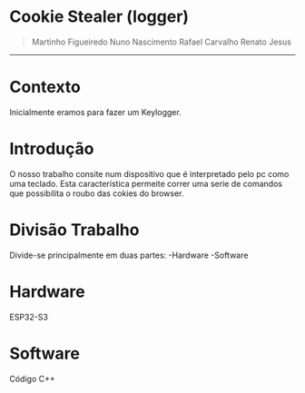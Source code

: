 # Cookie Stealer (logger)
> Martinho Figueiredo 
> Nuno Nascimento
> Rafael Carvalho
> Renato Jesus
---
# 


# Contexto
Inicialmente eramos para fazer um Keylogger.


# Introdução
O nosso trabalho consite num dispositivo que é interpretado pelo pc como uma teclado. Esta característica permeite correr uma serie de comandos que possibilita o roubo das cokies do browser.


# Divisão Trabalho
Divide-se principalmente em duas partes:
-Hardware
-Software


# Hardware
ESP32-S3

# Software
Código C++

